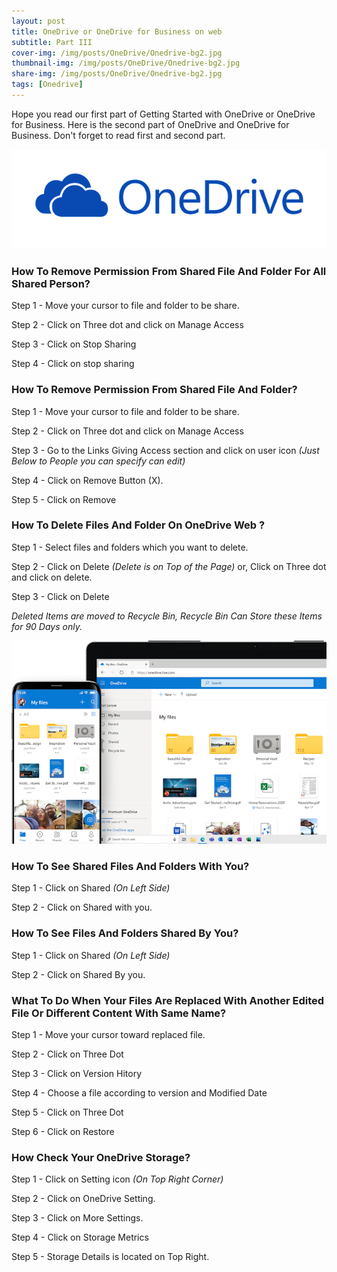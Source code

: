 ```yaml
---
layout: post
title: OneDrive or OneDrive for Business on web
subtitle: Part III
cover-img: /img/posts/OneDrive/Onedrive-bg2.jpg
thumbnail-img: /img/posts/OneDrive/Onedrive-bg2.jpg
share-img: /img/posts/OneDrive/Onedrive-bg2.jpg
tags: [Onedrive]
---
```

Hope you read our first part of Getting Started with OneDrive or OneDrive for Business. Here is the second part of OneDrive and OneDrive for Business. Don't forget to read first and second part.

![Onedrive](/img/posts/OneDrive/OneDrive-Logo.png)

### How To Remove Permission From Shared File And Folder For All Shared Person?

Step 1 - Move your cursor to file and folder to be share.

Step 2 - Click on Three dot and click on Manage Access

Step 3 - Click on Stop Sharing

Step 4 - Click on stop sharing

### How To Remove Permission From Shared File And Folder?

Step 1 - Move your cursor to file and folder to be share.

Step 2 - Click on Three dot and click on Manage Access

Step 3 - Go to the Links Giving Access section and click on user icon _(Just Below to People you can specify can edit)_

Step 4 - Click on Remove Button (X).

Step 5 - Click on Remove

### How To Delete Files And Folder On OneDrive Web ?

Step 1 - Select files and folders which you want to delete.

Step 2 - Click on Delete _(Delete is on Top of the Page)_ or, Click on Three dot and click on delete.

Step 3 - Click on Delete

_Deleted Items are moved to Recycle Bin, Recycle Bin Can Store these Items for 90 Days only._

![Onedrive](/img/posts/OneDrive/Onedriveimage.png)

### How To See Shared Files And Folders With You?

Step 1 - Click on Shared _(On Left Side)_

Step 2 - Click on Shared with you.

### How To See Files And Folders Shared By You?

Step 1 - Click on Shared _(On Left Side)_

Step 2 - Click on Shared By you.

### What To Do When Your Files Are Replaced With Another Edited File Or Different Content With Same Name?

Step 1 - Move your cursor toward replaced file.

Step 2 - Click on Three Dot

Step 3 - Click on Version Hitory

Step 4 - Choose a file according to version and Modified Date

Step 5 - Click on Three Dot

Step 6 - Click on Restore

### How Check Your OneDrive Storage?

Step 1 - Click on Setting icon _(On Top Right Corner)_

Step 2 - Click on OneDrive Setting.

Step 3 - Click on More Settings.

Step 4 - Click on Storage Metrics

Step 5 - Storage Details is located on Top Right.









